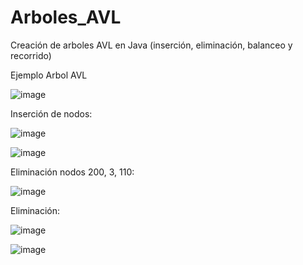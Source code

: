 # Arboles_AVL
Creación de arboles AVL en Java (inserción, eliminación, balanceo y recorrido)

Ejemplo Arbol AVL

![image](https://user-images.githubusercontent.com/75555273/205425628-05b0f0b9-9e34-4787-af53-fd950568fd0e.png)

Inserción de nodos:

![image](https://user-images.githubusercontent.com/75555273/205425662-e3598bab-5756-4062-a301-5bc14746be7c.png)

![image](https://user-images.githubusercontent.com/75555273/205425719-9c9cff9d-ce4d-44fe-813e-f1d87b8506f2.png)


Eliminación nodos 200, 3, 110:

![image](https://user-images.githubusercontent.com/75555273/205426002-dacaabaf-811a-428f-b707-88167d83a575.png)

Eliminación:

![image](https://user-images.githubusercontent.com/75555273/205425915-bea530b2-c4d6-45c4-affa-1797a905d83d.png)

![image](https://user-images.githubusercontent.com/75555273/205425921-b5801082-e164-415c-b6b6-7434fbf3499b.png)
